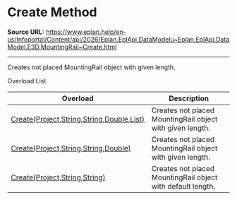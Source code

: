 # Create Method

**Source URL:** https://www.eplan.help/en-us/Infoportal/Content/api/2026/Eplan.EplApi.DataModelu~Eplan.EplApi.DataModel.E3D.MountingRail~Create.html

---

Creates not placed MountingRail object with given length.

Overload List

| Overload | Description |
| --- | --- |
| [Create(Project,String,String,Double,List<Placement3D>)](topic491.html) | Creates not placed MountingRail object with given length. |
| [Create(Project,String,String,Double)](Eplan.EplApi.DataModelu~Eplan.EplApi.DataModel.E3D.MountingRail~Create(Project,String,String,Double).html) | Creates not placed MountingRail object with given length. |
| [Create(Project,String,String)](Eplan.EplApi.DataModelu~Eplan.EplApi.DataModel.E3D.MountingRail~Create(Project,String,String).html) | Creates not placed MountingRail object with default length. |
